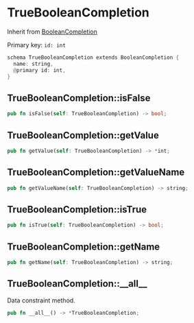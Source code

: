 # TrueBooleanCompletion

Inherit from [BooleanCompletion](./BooleanCompletion.md)

Primary key: `id: int`

```rust
schema TrueBooleanCompletion extends BooleanCompletion {
  name: string,
  @primary id: int,
}
```
## TrueBooleanCompletion::isFalse

```rust
pub fn isFalse(self: TrueBooleanCompletion) -> bool;
```
## TrueBooleanCompletion::getValue

```rust
pub fn getValue(self: TrueBooleanCompletion) -> *int;
```
## TrueBooleanCompletion::getValueName

```rust
pub fn getValueName(self: TrueBooleanCompletion) -> string;
```
## TrueBooleanCompletion::isTrue

```rust
pub fn isTrue(self: TrueBooleanCompletion) -> bool;
```
## TrueBooleanCompletion::getName

```rust
pub fn getName(self: TrueBooleanCompletion) -> string;
```
## TrueBooleanCompletion::\_\_all\_\_

Data constraint method.

```rust
pub fn __all__() -> *TrueBooleanCompletion;
```
